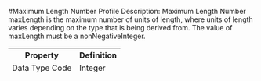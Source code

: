 #Maximum Length Number Profile
Description: Maximum Length Number maxLength is the maximum number of units of length, where units of length varies depending on the type that is being derived from. The value of maxLength must be a nonNegativeInteger.<table><thead><tr><th scope='col'>Property</th><th scope='col'>Definition</th></tr><tr><td>Data Type Code</td><td>Integer</td></table>